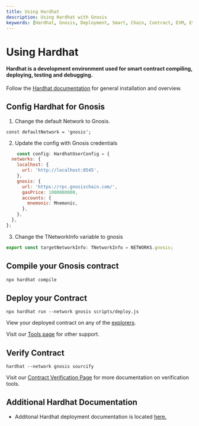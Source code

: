 ```yaml
---
title: Using Hardhat
description: Using Hardhat with Gnosis
keywords: [Hardhat, Gnosis, Deployment, Smart, Chain, Contract, EVM, Ethereum, Guide] 
---
```


# Using Hardhat

#### Hardhat is a development environment used for smart contract compiling, deploying, testing and debugging.

Follow the [Hardhat documentation](https://hardhat.org/hardhat-runner/docs/getting-started#installation) for general installation and overview.

## Config Hardhat for Gnosis

1. Change the default Network to Gnosis.

```tsx title="/packages/hardhat-ts/hardhat.config.ts"
const defaultNetwork = 'gnosis';
```

2. Update the config with Gnosis credentials

```js showLineNumbers  title="hardhat.config.js"
    const config: HardhatUserConfig = {
  networks: {
    localhost: {
      url: 'http://localhost:8545',
    },
    gnosis: {
      url: 'https://rpc.gnosischain.com/',
      gasPrice: 1000000000,
      accounts: {
        mnemonic: Mnemonic,
      },
    },
  },
};
```

3. Change the TNetworkInfo variable to gnosis

```js title=hardhat.config.js
export const targetNetworkInfo: TNetworkInfo = NETWORKS.gnosis;
```

## Compile your Gnosis contract

```bash
npx hardhat compile
```

## Deploy your Contract

```npx hardhat run --network gnosis scripts/deploy.js```

View your deployed contract on any of the [explorers](/tools/explorers).

Visit our [Tools page](/tools) for other support.

## Verify Contract

``` hardhat --network gnosis sourcify ```

Visit our [Contract Verification Page](/developers/verify/) for more documentation on verification tools.

## Additional Hardhat Documentation

- Additonal Hardhat deployment documentation is located [here.](https://hardhat.org/hardhat-runner/docs/guides/deploying)